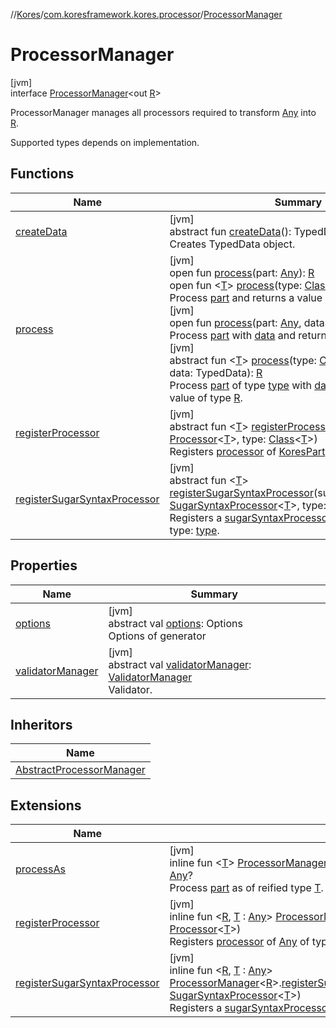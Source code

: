 //[Kores](../../../index.md)/[com.koresframework.kores.processor](../index.md)/[ProcessorManager](index.md)

# ProcessorManager

[jvm]\
interface [ProcessorManager](index.md)<out [R](index.md)>

ProcessorManager manages all processors required to transform [Any](https://kotlinlang.org/api/latest/jvm/stdlib/kotlin/-any/index.html) into [R](index.md).

Supported types depends on implementation.

## Functions

| Name | Summary |
|---|---|
| [createData](create-data.md) | [jvm]<br>abstract fun [createData](create-data.md)(): TypedData<br>Creates TypedData object. |
| [process](process.md) | [jvm]<br>open fun [process](process.md)(part: [Any](https://kotlinlang.org/api/latest/jvm/stdlib/kotlin/-any/index.html)): [R](index.md)<br>open fun <[T](process.md)> [process](process.md)(type: [Class](https://docs.oracle.com/javase/8/docs/api/java/lang/Class.html)<[T](process.md)>, part: [T](process.md)): [R](index.md)<br>Process [part](process.md) and returns a value of type [R](index.md).<br>[jvm]<br>open fun [process](process.md)(part: [Any](https://kotlinlang.org/api/latest/jvm/stdlib/kotlin/-any/index.html), data: TypedData): [R](index.md)<br>Process [part](process.md) with [data](process.md) and returns a value of type [R](index.md).<br>[jvm]<br>abstract fun <[T](process.md)> [process](process.md)(type: [Class](https://docs.oracle.com/javase/8/docs/api/java/lang/Class.html)<out [T](process.md)>, part: [T](process.md), data: TypedData): [R](index.md)<br>Process [part](process.md) of type [type](process.md) with [data](process.md) and returns a value of type [R](index.md). |
| [registerProcessor](register-processor.md) | [jvm]<br>abstract fun <[T](register-processor.md)> [registerProcessor](register-processor.md)(processor: [Processor](../-processor/index.md)<[T](register-processor.md)>, type: [Class](https://docs.oracle.com/javase/8/docs/api/java/lang/Class.html)<[T](register-processor.md)>)<br>Registers [processor](register-processor.md) of [KoresPart](../../com.koresframework.kores/-kores-part/index.md) of type: [type](register-processor.md). |
| [registerSugarSyntaxProcessor](register-sugar-syntax-processor.md) | [jvm]<br>abstract fun <[T](register-sugar-syntax-processor.md)> [registerSugarSyntaxProcessor](register-sugar-syntax-processor.md)(sugarSyntaxProcessor: [SugarSyntaxProcessor](../../com.koresframework.kores.sugar/-sugar-syntax-processor/index.md)<[T](register-sugar-syntax-processor.md)>, type: [Class](https://docs.oracle.com/javase/8/docs/api/java/lang/Class.html)<[T](register-sugar-syntax-processor.md)>)<br>Registers a [sugarSyntaxProcessor](register-sugar-syntax-processor.md) of [KoresPart](../../com.koresframework.kores/-kores-part/index.md) of type: [type](register-sugar-syntax-processor.md). |

## Properties

| Name | Summary |
|---|---|
| [options](options.md) | [jvm]<br>abstract val [options](options.md): Options<br>Options of generator |
| [validatorManager](validator-manager.md) | [jvm]<br>abstract val [validatorManager](validator-manager.md): [ValidatorManager](../-validator-manager/index.md)<br>Validator. |

## Inheritors

| Name |
|---|
| [AbstractProcessorManager](../-abstract-processor-manager/index.md) |

## Extensions

| Name | Summary |
|---|---|
| [processAs](../process-as.md) | [jvm]<br>inline fun <[T](../process-as.md)> [ProcessorManager](index.md)<*>.[processAs](../process-as.md)(part: [T](../process-as.md), data: TypedData): [Any](https://kotlinlang.org/api/latest/jvm/stdlib/kotlin/-any/index.html)?<br>Process [part](../process-as.md) as of reified type [T](../process-as.md). |
| [registerProcessor](../register-processor.md) | [jvm]<br>inline fun <[R](../register-processor.md), [T](../register-processor.md) : [Any](https://kotlinlang.org/api/latest/jvm/stdlib/kotlin/-any/index.html)> [ProcessorManager](index.md)<[R](../register-processor.md)>.[registerProcessor](../register-processor.md)(processor: [Processor](../-processor/index.md)<[T](../register-processor.md)>)<br>Registers [processor](../register-processor.md) of [Any](https://kotlinlang.org/api/latest/jvm/stdlib/kotlin/-any/index.html) of type: [T](../register-processor.md). |
| [registerSugarSyntaxProcessor](../register-sugar-syntax-processor.md) | [jvm]<br>inline fun <[R](../register-sugar-syntax-processor.md), [T](../register-sugar-syntax-processor.md) : [Any](https://kotlinlang.org/api/latest/jvm/stdlib/kotlin/-any/index.html)> [ProcessorManager](index.md)<[R](../register-sugar-syntax-processor.md)>.[registerSugarSyntaxProcessor](../register-sugar-syntax-processor.md)(sugarSyntaxProcessor: [SugarSyntaxProcessor](../../com.koresframework.kores.sugar/-sugar-syntax-processor/index.md)<[T](../register-sugar-syntax-processor.md)>)<br>Registers a [sugarSyntaxProcessor](../register-sugar-syntax-processor.md) of [Any](https://kotlinlang.org/api/latest/jvm/stdlib/kotlin/-any/index.html) of type: [T](../register-sugar-syntax-processor.md). |
